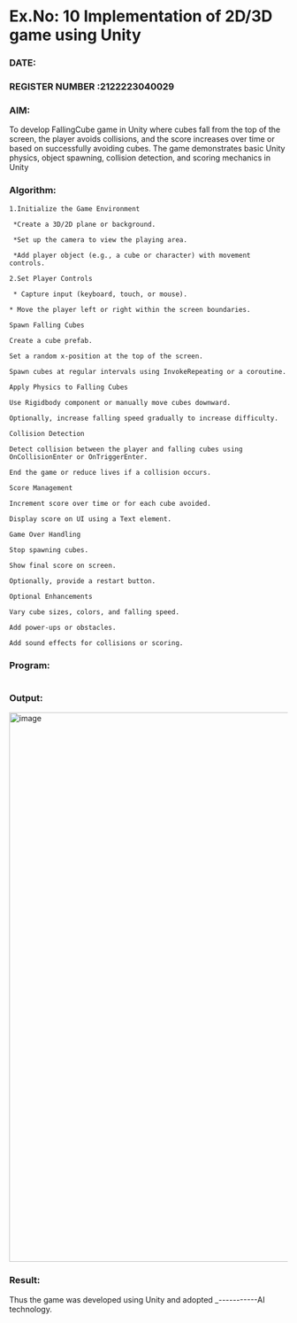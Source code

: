 # Ex.No: 10  Implementation of 2D/3D game  using Unity
### DATE:                                                                            
### REGISTER NUMBER :2122223040029 
### AIM: 
To develop FallingCube game in Unity where cubes fall from the top of the screen, the player avoids collisions, and the score increases over time or based on successfully avoiding cubes. The game demonstrates basic Unity physics, object spawning, collision detection, and scoring mechanics in Unity 
### Algorithm:
```
1.Initialize the Game Environment

 *Create a 3D/2D plane or background.

 *Set up the camera to view the playing area.

 *Add player object (e.g., a cube or character) with movement controls.

2.Set Player Controls

 * Capture input (keyboard, touch, or mouse).

* Move the player left or right within the screen boundaries.

Spawn Falling Cubes

Create a cube prefab.

Set a random x-position at the top of the screen.

Spawn cubes at regular intervals using InvokeRepeating or a coroutine.

Apply Physics to Falling Cubes

Use Rigidbody component or manually move cubes downward.

Optionally, increase falling speed gradually to increase difficulty.

Collision Detection

Detect collision between the player and falling cubes using OnCollisionEnter or OnTriggerEnter.

End the game or reduce lives if a collision occurs.

Score Management

Increment score over time or for each cube avoided.

Display score on UI using a Text element.

Game Over Handling

Stop spawning cubes.

Show final score on screen.

Optionally, provide a restart button.

Optional Enhancements

Vary cube sizes, colors, and falling speed.

Add power-ups or obstacles.

Add sound effects for collisions or scoring.
```  
### Program:
```
```
### Output:
<img width="1918" height="992" alt="image" src="https://github.com/user-attachments/assets/c91ae198-a6e6-4d4e-9a6a-97f83dd3f759" />


### Result:
Thus the game was developed using Unity and adopted _-----------AI technology.
